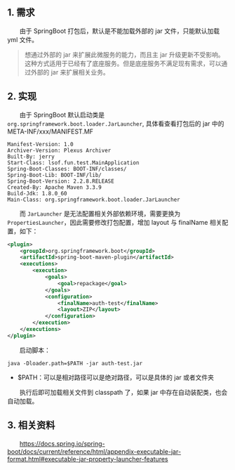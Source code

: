 ## 1. 需求

　　由于 SpringBoot 打包后，默认是不能加载外部的 jar 文件，只能默认加载 yml 文件。

> 想通过外部的 jar 来扩展此微服务的能力，而且主 jar 升级更新不受影响。这种方式适用于已经有了底座服务。但是底座服务不满足现有需求，可以通过外部的 jar 来扩展相关业务。
>

## 2. 实现

　　由于 SpringBoot 默认启动类是 `org.springframework.boot.loader.JarLauncher`, 具体看查看打包后的 jar 中的 META-INF/xxx/MANIFEST.MF

```
Manifest-Version: 1.0
Archiver-Version: Plexus Archiver
Built-By: jerry
Start-Class: lsof.fun.test.MainApplication
Spring-Boot-Classes: BOOT-INF/classes/
Spring-Boot-Lib: BOOT-INF/lib/
Spring-Boot-Version: 2.2.8.RELEASE
Created-By: Apache Maven 3.3.9
Build-Jdk: 1.8.0_60
Main-Class: org.springframework.boot.loader.JarLauncher
```

　　而 `JarLauncher` 是无法配置相关外部依赖环境，需要更换为 `PropertiesLauncher`，因此需要修改打包配置，增加 layout 与 finalName 相关配置，如下：

```xml
<plugin>
    <groupId>org.springframework.boot</groupId>
    <artifactId>spring-boot-maven-plugin</artifactId>
    <executions>
        <execution>
            <goals>
                <goal>repackage</goal>
            </goals>
            <configuration>
                <finalName>auth-test</finalName>
                <layout>ZIP</layout>
            </configuration>
        </execution>
    </executions>
</plugin>
```

　　启动脚本：

```
java -Dloader.path=$PATH -jar auth-test.jar
```

* $PATH：可以是相对路径可以是绝对路径，可以是具体的 jar 或者文件夹

　　执行后即可加载相关文件到 classpath 了，如果 jar 中存在自动装配类，也会自动加载。

## 3. 相关资料

　　https://docs.spring.io/spring-boot/docs/current/reference/html/appendix-executable-jar-format.html#executable-jar-property-launcher-features
